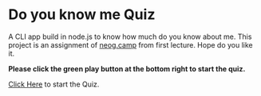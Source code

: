 # Do you know me Quiz

A CLI app build in node.js to know how much do you know about me.
This project is an assignment of [neog.camp](https://neog.camp/) from first lecture.
Hope do you like it.

**Please click the green play button at the bottom right to start the quiz.**

[Click Here](https://replit.com/@aman11s/Do-you-know-me?embed=1&output=1) to start the Quiz.
